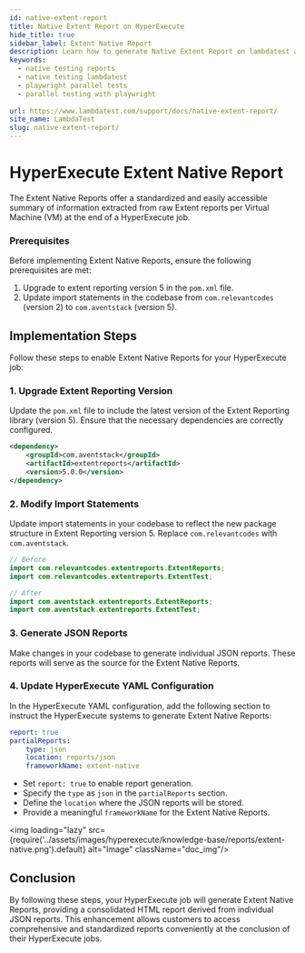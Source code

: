 ```yaml
---
id: native-extent-report
title: Native Extent Report on HyperExecute
hide_title: true
sidebar_label: Extent Native Report
description: Learn how to generate Native Extent Report on lambdatest and download the reports from the dashboard
keywords:
  - native testing reports
  - native testing lambdatest 
  - playwright parallel tests
  - parallel testing with playwright
  
url: https://www.lambdatest.com/support/docs/native-extent-report/
site_name: LambdaTest
slug: native-extent-report/
---
```

<script type="application/ld+json"
      dangerouslySetInnerHTML={{ __html: JSON.stringify({
       "@context": "https://schema.org",
        "@type": "BreadcrumbList",
        "itemListElement": [{
          "@type": "ListItem",
          "position": 1,
          "name": "LambdaTest",
          "item": "https://www.lambdatest.com"
        },{
          "@type": "ListItem",
          "position": 2,
          "name": "Support",
          "item": "https://www.lambdatest.com/support/docs/"
        },{
          "@type": "ListItem",
          "position": 3,
          "name": "Native Extent Report",
          "item": "https://www.lambdatest.com/support/docs/native-extent-report/"
        }]
      })
    }}
></script>

# HyperExecute Extent Native Report

The Extent Native Reports offer a standardized and easily accessible summary of information extracted from raw Extent reports per Virtual Machine (VM) at the end of a HyperExecute job.

### Prerequisites

Before implementing Extent Native Reports, ensure the following prerequisites are met:

1. Upgrade to extent reporting version 5 in the `pom.xml` file.
2. Update import statements in the codebase from `com.relevantcodes` (version 2) to `com.aventstack` (version 5).

## Implementation Steps

Follow these steps to enable Extent Native Reports for your HyperExecute job:

### 1. Upgrade Extent Reporting Version

Update the `pom.xml` file to include the latest version of the Extent Reporting library (version 5). Ensure that the necessary dependencies are correctly configured.

```xml
<dependency>
    <groupId>com.aventstack</groupId>
    <artifactId>extentreports</artifactId>
    <version>5.0.0</version>
</dependency>
```

### 2. Modify Import Statements

Update import statements in your codebase to reflect the new package structure in Extent Reporting version 5. Replace `com.relevantcodes` with `com.aventstack`.

```java
// Before
import com.relevantcodes.extentreports.ExtentReports;
import com.relevantcodes.extentreports.ExtentTest;

// After
import com.aventstack.extentreports.ExtentReports;
import com.aventstack.extentreports.ExtentTest;
```

### 3. Generate JSON Reports

Make changes in your codebase to generate individual JSON reports. These reports will serve as the source for the Extent Native Reports.

### 4. Update HyperExecute YAML Configuration

In the HyperExecute YAML configuration, add the following section to instruct the HyperExecute systems to generate Extent Native Reports:

```yaml
report: true
partialReports:
    type: json
    location: reports/json
    frameworkName: extent-native
```

- Set `report: true` to enable report generation.
- Specify the `type` as `json` in the `partialReports` section.
- Define the `location` where the JSON reports will be stored.
- Provide a meaningful `frameworkName` for the Extent Native Reports.

<img loading="lazy" src={require('../assets/images/hyperexecute/knowledge-base/reports/extent-native.png').default} alt="Image"  className="doc_img"/>

## Conclusion

By following these steps, your HyperExecute job will generate Extent Native Reports, providing a consolidated HTML report derived from individual JSON reports. This enhancement allows customers to access comprehensive and standardized reports conveniently at the conclusion of their HyperExecute jobs.